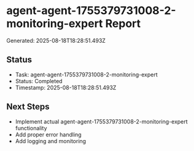# agent-agent-1755379731008-2-monitoring-expert Report

Generated: 2025-08-18T18:28:51.493Z

## Status
- Task: agent-agent-1755379731008-2-monitoring-expert
- Status: Completed
- Timestamp: 2025-08-18T18:28:51.493Z

## Next Steps
- Implement actual agent-agent-1755379731008-2-monitoring-expert functionality
- Add proper error handling
- Add logging and monitoring
